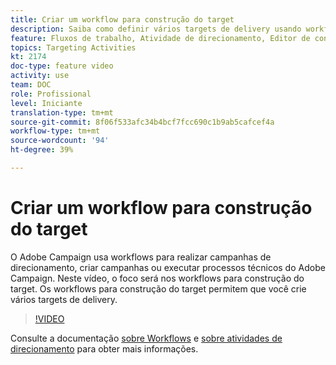 ```yaml
---
title: Criar um workflow para construção do target
description: Saiba como definir vários targets de delivery usando workflows para construção do target.
feature: Fluxos de trabalho, Atividade de direcionamento, Editor de consultas
topics: Targeting Activities
kt: 2174
doc-type: feature video
activity: use
team: DOC
role: Profissional
level: Iniciante
translation-type: tm+mt
source-git-commit: 8f06f533afc34b4bcf7fcc690c1b9ab5cafcef4a
workflow-type: tm+mt
source-wordcount: '94'
ht-degree: 39%

---
```



# Criar um workflow para construção do target

O Adobe Campaign usa workflows para realizar campanhas de direcionamento, criar campanhas ou executar processos técnicos do Adobe Campaign. Neste vídeo, o foco será nos workflows para construção do target. Os workflows para construção do target permitem que você crie vários targets de delivery.

>[!VIDEO](https://video.tv.adobe.com/v/25605?quality=12)

Consulte a documentação [sobre Workflows](https://docs.adobe.com/content/help/pt-BR/campaign-classic/using/automating-with-workflows/introduction/about-workflows.html)
e [sobre atividades de direcionamento](https://docs.adobe.com/content/help/pt-BR/campaign-classic/using/automating-with-workflows/targeting-activities/about-targeting-activities.html) para obter mais informações.
